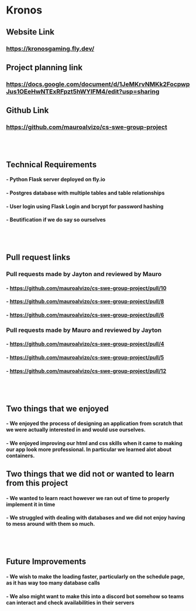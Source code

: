 # Kronos

## Website Link  
### https://kronosgaming.fly.dev/  
## Project planning link  
### https://docs.google.com/document/d/1JeMKrvNMKk2FocpwpJus1OEeHwNTExRFpzt5hWYIFM4/edit?usp=sharing  
## Github Link  
### https://github.com/mauroalvizo/cs-swe-group-project  

<br>
<br>

## Technical Requirements  
#### - Python Flask server deployed on fly.io  
#### - Postgres database with multiple tables and table relationships  
#### - User login using Flask Login and bcrypt for password hashing  
#### - Beutification if we do say so ourselves  

<br>
<br>

## Pull request links  
### Pull requests made by Jayton and reviewed by Mauro  
#### - https://github.com/mauroalvizo/cs-swe-group-project/pull/10
#### - https://github.com/mauroalvizo/cs-swe-group-project/pull/8
#### - https://github.com/mauroalvizo/cs-swe-group-project/pull/6

### Pull requests made by Mauro and reviewed by Jayton  
#### -  https://github.com/mauroalvizo/cs-swe-group-project/pull/4
#### -  https://github.com/mauroalvizo/cs-swe-group-project/pull/5
#### -  https://github.com/mauroalvizo/cs-swe-group-project/pull/12

<br>
<br>

## Two things that we enjoyed  
#### -  We enjoyed the process of designing an application from scratch that we were actually interested in and would use ourselves.
#### -  We enjoyed improving our html and css skills when it came to making our app look more professional. In particular we learned alot about containers.

## Two things that we did not or wanted to learn from this project  
#### -  We wanted to learn react however we ran out of time to properly implement it in time
#### -  We struggled with dealing with databases and we did not enjoy having to mess around with them so much.
 
<br>
<br>

## Future Improvements
#### - We wish to make the loading faster, particularly on the schedule page, as it has way too many database calls
#### - We also might want to make this into a discord bot somehow so teams can interact and check availabilities in their servers

